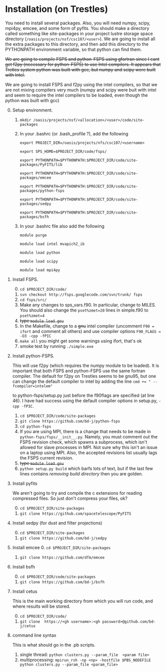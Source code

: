 Installation (on Trestles)
=====

You need to install several packages.  Also, you will need numpy,
scipy, mpi4py, emcee, and some form of pyfits.  You should make a
directory called something like site-packages in your project lustre
storage space directory (`/oasis/projects/nsf/csc107/<user>`).  We are
going to install all the extra packages to this directory, and then add
this directory to the PYTHONPATH environment variable, so that python
can find them.

~~We are going to compile FSPS and python-FSPS using gfortran since I
cant get f2py (necessary for python-FSPS) to use Intel compilers.  It
appears that Tretles system python was built with gcc, but numpy and
scipy were built with Intel.~~

We are going to install FSPS and f2py using the intel compilers, so
that we are not mixing compilers very much (numpy and scipy were buit
with intel and seem to require the intel compilers to be loaded, even
though the python was built with gcc)


0. Setup environment.
    1. `mkdir /oasis/projects/nsf/<allocation>/<user>/code/site-packages`
    2.  In your .bashrc (or .bash_profile ?), add the following
        ```
		export PROJECT_DIR=/oasis/projects/nfs/csc107/<username>
		
		export SPS_HOME=$PROJECT_DIR/code/fsps/
		
		export PYTHONPATH=$PYTHONPATH:$PROJECT_DIR/code/site-packages/PyFITS/lib
		
		export PYTHONPATH=$PYTHONPATH:$PROJECT_DIR/code/site-packages/emcee
	
		export PYTHONPATH=$PYTHONPATH:$PROJECT_DIR/code/site-packages/python-fsps
		
		export PYTHONPATH=$PYTHONPATH:$PROJECT_DIR/code/site-packages/sedpy
		
		export PYTHONPATH=$PYTHONPATH:$PROJECT_DIR/code/site-packages/bsfh
		```
		
    3. In your .bashrc file also add the following
        ```
		module purge
		
		module load intel mvapich2_ib
				
		module load python
		
		module load scipy
		
		module load mpi4py
		```
		
1. Install FSPS. 

	0. `cd $PROJECT_DIR/code/`
    1. `svn checkout http://fsps.googlecode.com/svn/trunk/ fsps`
    2. `cd fsps/src/`
	4. Make any changes to sps_vars.f90.  In particular, change to
       MILES.  You should also change the `pset%zmet=20` lines in
       simple.f90 to `pset%zmet=4`
    4. ~~type `module load gnu`~~
    3. In the Makefile, change to a ~~gnu~~ intel compiler (uncomment `F90 =
       ifort` and comment all others) and use compiler options
       `F90_FLAGS = -O3 -cpp -fPIC` 
    5. `make all`  you might get some warnings using ifort, that's ok
    6. smoke test by running `./simple.exe`

3. Install python-FSPS.

    This will use f2py (which requires the numpy module to be
    loaded). It is important that both FSPS and python-FSPS use the
    same fortran compiler.  The default for f2py on Trestles seems to
    be gnu95, but one can change the default compiler to intel by
    adding the line
	    ```
	    cmd += " --fcompiler=intelem"
	    ```
	
	to python-fsps/setup.py just before the f90flags are specified (at
    line 46). I have had success using the default compiler options in
    setup.py, `-cpp -fPIC`.

	1. `cd $PROJECT_DIR/code/site-packages`
    2. `git clone https://github.com/bd-j/python-fsps`
    3. `cd python-fsps`
	5. If you are using MPI, there is a change that needs to be made
	    in `python-fsps/fsps/__init__.py`. Namely, you must comment
	    out the FSPS revision check, which spawns a subprocess, which
	    isn't allowed for slave processes in MPI.  Not sure why this
	    isn't an issue on a laptop using MPI.  Also, the accepted
	    revisions list usually lags the FSPS current revision.
	4. ~~type `module load gnu`~~
    4. `python setup.py build` which barfs lots of text, but if the
       last few lines contains *removing build directory* then you are
       golden.

4. Install pyfits

    We aren't going to try and compile the c extensions for reading
    compressed files. So just don't compress your files, ok?
	
	0. `cd $PROJECT_DIR/site-packages`
    1. `git clone https://github.com/spacetelescope/PyFITS`

4. Install sedpy 
    (for dust and filter projections)

	0. `cd $PROJECT_DIR/site-packages`
    1. `git clone https://github.com/bd-j/sedpy`

4. Install emcee
    0. `cd $PROJECT_DIR/site-packages`
    1. `git clone https://github.com/dfm/emcee`
	
5. Install bsfh

	0. `cd $PROJECT_DIR/code/site-packages`
    1. ``git clone https://github.com/bd-j/bsfh``

6. Install cetus

	This is the main working directory from which you will run code,
    and where results will be stored.
	
    0. `cd $PROJECT_DIR/code/`
    1. `git clone  https://<gh username>:<gh password>@github.com/bd-j/cetus`

7. command line syntax

	This is what should go in the .pb scripts.
	
    1. single thread: `python clusters.py --param_file  <param file>`
    2. multiprocessing: `mpirun_rsh -np <np> -hostfile $PBS_NODEFILE python clusters.py --param_file <param_file>`
